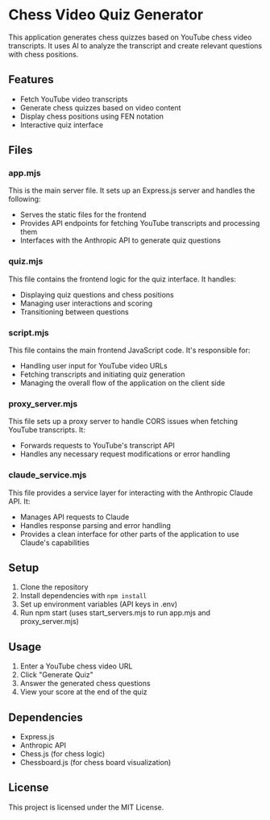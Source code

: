 # Chess Video Quiz Generator

This application generates chess quizzes based on YouTube chess video transcripts. It uses AI to analyze the transcript and create relevant questions with chess positions.

## Features

- Fetch YouTube video transcripts
- Generate chess quizzes based on video content
- Display chess positions using FEN notation
- Interactive quiz interface

## Files

### app.mjs

This is the main server file. It sets up an Express.js server and handles the following:
- Serves the static files for the frontend
- Provides API endpoints for fetching YouTube transcripts and processing them
- Interfaces with the Anthropic API to generate quiz questions

### quiz.mjs

This file contains the frontend logic for the quiz interface. It handles:
- Displaying quiz questions and chess positions
- Managing user interactions and scoring
- Transitioning between questions

### script.mjs

This file contains the main frontend JavaScript code. It's responsible for:
- Handling user input for YouTube video URLs
- Fetching transcripts and initiating quiz generation
- Managing the overall flow of the application on the client side

### proxy_server.mjs

This file sets up a proxy server to handle CORS issues when fetching YouTube transcripts. It:
- Forwards requests to YouTube's transcript API
- Handles any necessary request modifications or error handling

### claude_service.mjs

This file provides a service layer for interacting with the Anthropic Claude API. It:
- Manages API requests to Claude
- Handles response parsing and error handling
- Provides a clean interface for other parts of the application to use Claude's capabilities

## Setup

1. Clone the repository
2. Install dependencies with `npm install`
3. Set up environment variables (API keys in .env)
4. Run npm start (uses start_servers.mjs to run app.mjs and proxy_server.mjs)

## Usage

1. Enter a YouTube chess video URL
2. Click "Generate Quiz"
3. Answer the generated chess questions
4. View your score at the end of the quiz

## Dependencies

- Express.js
- Anthropic API
- Chess.js (for chess logic)
- Chessboard.js (for chess board visualization)

## License

This project is licensed under the MIT License.
